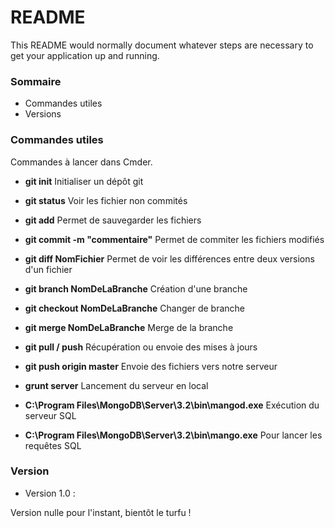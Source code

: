 # README #

This README would normally document whatever steps are necessary to get your application up and running.

### Sommaire ###

* Commandes utiles
* Versions



### Commandes utiles ###

Commandes à lancer dans Cmder.

* **git init**
Initialiser un dépôt git
* **git status**
Voir les fichier non commités
* **git add**
Permet de sauvegarder les fichiers
* **git commit -m "commentaire"**
Permet de commiter les fichiers modifiés
* **git diff NomFichier**
Permet de voir les différences entre deux versions d'un fichier
* **git branch NomDeLaBranche**
Création d'une branche
* **git checkout NomDeLaBranche**
Changer de branche
* **git merge NomDeLaBranche**
Merge de la branche
* **git pull / push**
Récupération ou envoie des mises à jours
* **git push origin master**
Envoie des fichiers vers notre serveur

* **grunt server**
Lancement du serveur en local

* **C:\Program Files\MongoDB\Server\3.2\bin\mangod.exe**
Exécution du serveur SQL 
* **C:\Program Files\MongoDB\Server\3.2\bin\mango.exe**
Pour lancer les requêtes SQL

### Version ###

* Version 1.0 :

Version nulle pour l'instant, bientôt le turfu !